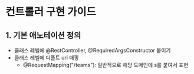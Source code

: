 # 컨트롤러 구현 가이드

## 1. 기본 애노테이션 정의
- 클래스 레벨에 @RestController, @RequiredArgsConstructor 붙이기
- 클래스 레벨에 디폴트 uri 매핑
  - @RequestMapping("/teams"): 일반적으로 해당 도메인에 s를 붙여서 표현
